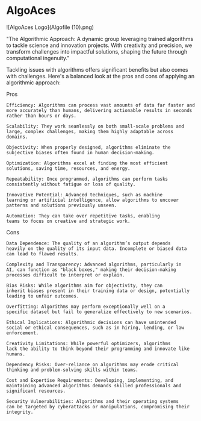 # AlgoAces

![AlgoAces Logo](Algofile (10).png)

"The Algorithmic Approach: A dynamic group leveraging trained algorithms to tackle science and innovation projects. 
With creativity and precision, we transform challenges into impactful solutions, shaping the future through computational ingenuity."


Tackling issues with algorithms offers significant benefits but also comes with challenges. 
Here's a balanced look at the pros and cons of applying an algorithmic approach:

Pros

    Efficiency: Algorithms can process vast amounts of data far faster and 
    more accurately than humans, delivering actionable results in seconds rather than hours or days.

    Scalability: They work seamlessly on both small-scale problems and 
    large, complex challenges, making them highly adaptable across domains.

    Objectivity: When properly designed, algorithms eliminate the 
    subjective biases often found in human decision-making.

    Optimization: Algorithms excel at finding the most efficient 
    solutions, saving time, resources, and energy.

    Repeatability: Once programmed, algorithms can perform tasks 
    consistently without fatigue or loss of quality.

    Innovative Potential: Advanced techniques, such as machine 
    learning or artificial intelligence, allow algorithms to uncover patterns and solutions previously unseen.

    Automation: They can take over repetitive tasks, enabling 
    teams to focus on creative and strategic work.

Cons

    Data Dependence: The quality of an algorithm’s output depends 
    heavily on the quality of its input data. Incomplete or biased data can lead to flawed results.

    Complexity and Transparency: Advanced algorithms, particularly in 
    AI, can function as "black boxes," making their decision-making processes difficult to interpret or explain.

    Bias Risks: While algorithms aim for objectivity, they can 
    inherit biases present in their training data or design, potentially leading to unfair outcomes.

    Overfitting: Algorithms may perform exceptionally well on a 
    specific dataset but fail to generalize effectively to new scenarios.

    Ethical Implications: Algorithmic decisions can have unintended 
    social or ethical consequences, such as in hiring, lending, or law enforcement.

    Creativity Limitations: While powerful optimizers, algorithms 
    lack the ability to think beyond their programming and innovate like humans.

    Dependency Risks: Over-reliance on algorithms may erode critical 
    thinking and problem-solving skills within teams.

    Cost and Expertise Requirements: Developing, implementing, and 
    maintaining advanced algorithms demands skilled professionals and significant resources.

    Security Vulnerabilities: Algorithms and their operating systems 
    can be targeted by cyberattacks or manipulations, compromising their integrity.
